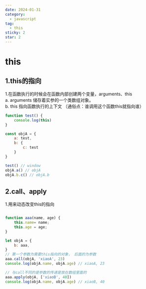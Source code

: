 ```yaml
---
date: 2024-01-31
category:
  - javascript
tag:
  - this 
sticky: 2
star: 2
---
```


# this

## 1.this的指向

1.在函数执行的时候会在函数内部创建两个变量，arguments、this  
    a. arguments 储存着实参的一个类数组对象。  
    b. this 指向函数执行的上下文 （通俗点：谁调用这个函数this就指向谁）

```js
function test() {
    console.log(this)
}

const objA = {
    a: test,
    b: {
        c: test
    }
}

test() // window
objA.a() // objA
objA.b.c() // objA.b

```

## 2.call、apply

1.用来动态改变this的指向

```js

function aaa(name, age) {
    this.name= name;
    this.age = age;
}

let objA = {
    b: aaa,
}
// 第一个参数为需要this指向的对象， 后面的为参数
aaa.call(objA, 'xiaoA', 23)
console.log(objA.name, objA.age) // xiaoA, 23

// 与call不同的是参数的传递是放在数组里面的
aaa.apply(objA, ['xiaoB', 40])
console.log(objA.name, objA.age) // xiaoB, 40

```
